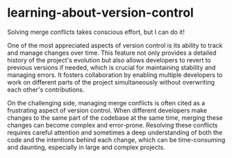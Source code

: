 # learning-about-version-control
Solving merge conflicts takes conscious effort, but I can do it!

One of the most appreciated aspects of version control is its ability to track and manage changes over time. This feature not only provides a detailed history of the project's evolution but also allows developers to revert to previous versions if needed, which is crucial for maintaining stability and managing errors. It fosters collaboration by enabling multiple developers to work on different parts of the project simultaneously without overwriting each other's contributions.

On the challenging side, managing merge conflicts is often cited as a frustrating aspect of version control. When different developers make changes to the same part of the codebase at the same time, merging these changes can become complex and error-prone. Resolving these conflicts requires careful attention and sometimes a deep understanding of both the code and the intentions behind each change, which can be time-consuming and daunting, especially in large and complex projects.